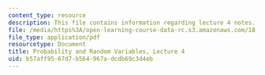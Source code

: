 ```yaml
---
content_type: resource
description: This file contains information regarding lecture 4 notes.
file: /media/https%3A/open-learning-course-data-rc.s3.amazonaws.com/18-440-probability-and-random-variables-spring-2014/b57aff9567d7b564967adcdb69c3d4eb_MIT18_440S14_Lecture4.pdf
file_type: application/pdf
resourcetype: Document
title: Probability and Random Variables, Lecture 4
uid: b57aff95-67d7-b564-967a-dcdb69c3d4eb
---
```


